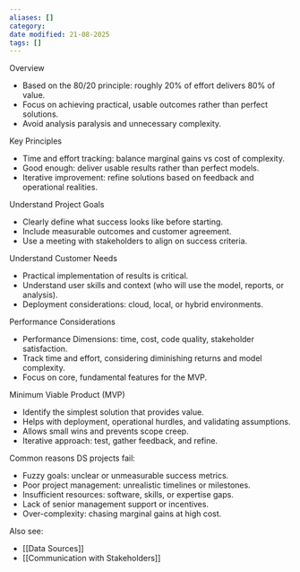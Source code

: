 ```yaml
---
aliases: []
category:
date modified: 21-08-2025
tags: []
---
```

Overview
* Based on the 80/20 principle: roughly 20% of effort delivers 80% of value.
* Focus on achieving practical, usable outcomes rather than perfect solutions.
* Avoid analysis paralysis and unnecessary complexity.

Key Principles
* Time and effort tracking: balance marginal gains vs cost of complexity.
* Good enough: deliver usable results rather than perfect models.
* Iterative improvement: refine solutions based on feedback and operational realities.

Understand Project Goals
* Clearly define what success looks like before starting.
* Include measurable outcomes and customer agreement.
* Use a meeting with stakeholders to align on success criteria.


Understand Customer Needs
* Practical implementation of results is critical.
* Understand user skills and context (who will use the model, reports, or analysis).
* Deployment considerations: cloud, local, or hybrid environments.


Performance Considerations
* Performance Dimensions: time, cost, code quality, stakeholder satisfaction.
* Track time and effort, considering diminishing returns and model complexity.
* Focus on core, fundamental features for the MVP.


Minimum Viable Product (MVP)
* Identify the simplest solution that provides value.
* Helps with deployment, operational hurdles, and validating assumptions.
* Allows small wins and prevents scope creep.
* Iterative approach: test, gather feedback, and refine.

Common reasons DS projects fail:
* Fuzzy goals: unclear or unmeasurable success metrics.
* Poor project management: unrealistic timelines or milestones.
* Insufficient resources: software, skills, or expertise gaps.
* Lack of senior management support or incentives.
* Over-complexity: chasing marginal gains at high cost.

Also see:
- [[Data Sources]]
- [[Communication with Stakeholders]]



